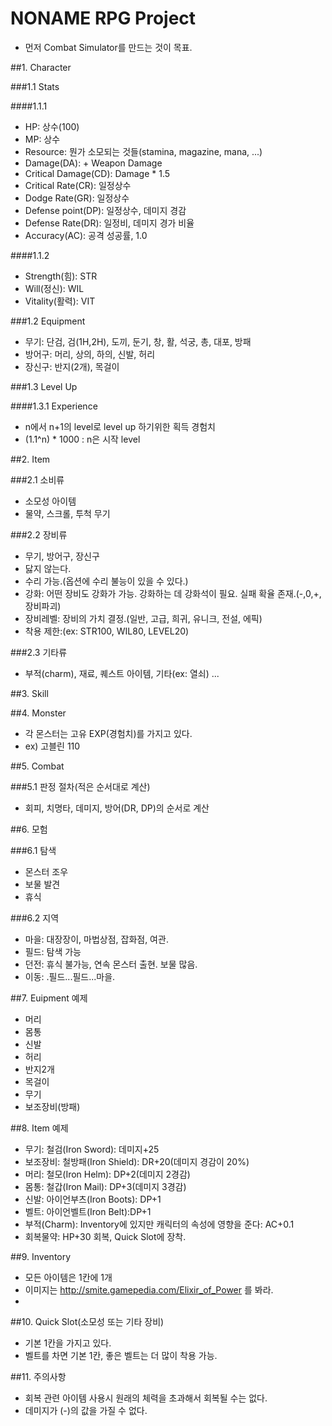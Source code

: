 
# NONAME RPG Project

  - 먼저 Combat Simulator를 만드는 것이 목표.

##1. Character

###1.1 Stats

####1.1.1

  - HP: 상수(100)
  - MP: 상수
  - Resource: 뭔가 소모되는 것들(stamina, magazine, mana, ...)
  - Damage(DA): + Weapon Damage
  - Critical Damage(CD): Damage * 1.5
  - Critical Rate(CR): 일정상수
  - Dodge Rate(GR): 일정상수
  - Defense point(DP): 일정상수, 데미지 경감
  - Defense Rate(DR): 일정비, 데미지 경가 비율
  - Accuracy(AC): 공격 성공률, 1.0

####1.1.2 

  - Strength(힘): STR
  - Will(정신): WIL
  - Vitality(활력): VIT

###1.2 Equipment

  - 무기: 단검, 검(1H,2H), 도끼, 둔기, 창, 활, 석궁, 총, 대포, 방패
  - 방어구: 머리, 상의, 하의, 신발, 허리
  - 장신구: 반지(2개), 목걸이


###1.3 Level Up

####1.3.1 Experience

  - n에서 n+1의 level로 level up 하기위한 획득 경험치
  - (1.1^n) * 1000 : n은 시작 level

##2. Item

###2.1 소비류
  - 소모성 아이템
  - 물약, 스크롤, 투척 무기


###2.2 장비류
  - 무기, 방어구, 장신구
  - 닳지 않는다.
  - 수리 가능.(옵션에 수리 불능이 있을 수 있다.)
  - 강화: 어떤 장비도 강화가 가능. 강화하는 데 강화석이 필요. 실패 확율 존재.(-,0,+,장비파괴)
  - 장비레벨: 장비의 가치 결정.(일반, 고급, 희귀, 유니크, 전설, 에픽)
  - 착용 제한:(ex: STR100, WIL80, LEVEL20)

###2.3 기타류
  - 부적(charm), 재료, 퀘스트 아이템, 기타(ex: 열쇠) ...

##3. Skill


##4. Monster

  - 각 몬스터는 고유 EXP(경험치)를 가지고 있다.
  - ex) 고블린 110

##5. Combat

###5.1 판정 절차(적은 순서대로 계산)

  - 회피, 치명타, 데미지, 방어(DR, DP)의 순서로 계산



##6. 모험

###6.1 탐색
  - 몬스터 조우
  - 보물 발견
  - 휴식

###6.2 지역
  
  - 마을: 대장장이, 마법상점, 잡화점, 여관.
  - 필드: 탐색 가능
  - 던전: 휴식 불가능, 연속 몬스터 출현. 보물 많음.
  - 이동: .필드...필드...마을.


##7. Euipment 예제

  - 머리
  - 몸통
  - 신발
  - 허리
  - 반지2개
  - 목걸이
  - 무기
  - 보조장비(방패)
  
##8. Item 예제
  - 무기: 철검(Iron Sword): 데미지+25
  - 보조장비: 철방패(Iron Shield): DR+20(데미지 경감이 20%)
  - 머리: 철모(Iron Helm): DP+2(데미지 2경감)
  - 몸통: 철갑(Iron Mail): DP+3(데미지 3경감)
  - 신발: 아이언부츠(Iron Boots): DP+1
  - 벨트: 아이언벨트(Iron Belt):DP+1
  - 부적(Charm): Inventory에 있지만 캐릭터의 속성에 영향을 준다: AC+0.1
  - 회복물약:  HP+30 회복, Quick Slot에 장착.
  
##9. Inventory
  - 모든 아이템은 1칸에 1개
  - 이미지는 http://smite.gamepedia.com/Elixir_of_Power 를 봐라.
  - 
##10. Quick Slot(소모성 또는 기타 장비)
  - 기본 1칸을 가지고 있다.
  - 벨트를 차면 기본 1칸, 좋은 벨트는 더 많이 착용 가능.
  
##11. 주의사항
  - 회복 관련 아이템 사용시 원래의 체력을 초과해서 회복될 수는 없다.
  - 데미지가 (-)의 값을 가질 수 없다.
